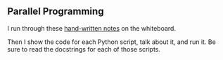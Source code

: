 ## Parallel Programming

I run through these [hand-written notes](parallel_programming_notes_bw.pdf) on the whiteboard.

Then I show the code for each Python script, talk about it, and run it. Be sure to read the docstrings for each of those scripts.

